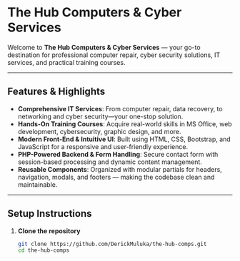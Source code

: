 # The Hub Computers & Cyber Services

Welcome to **The Hub Computers & Cyber Services** — your go-to destination for professional computer repair, cyber security solutions, IT services, and practical training courses.

---

##  Features & Highlights

- **Comprehensive IT Services**: From computer repair, data recovery, to networking and cyber security—your one-stop solution.
- **Hands-On Training Courses**: Acquire real-world skills in MS Office, web development, cybersecurity, graphic design, and more.
- **Modern Front-End & Intuitive UI**: Built using HTML, CSS, Bootstrap, and JavaScript for a responsive and user-friendly experience.
- **PHP-Powered Backend & Form Handling**: Secure contact form with session-based processing and dynamic content management.
- **Reusable Components**: Organized with modular partials for headers, navigation, modals, and footers — making the codebase clean and maintainable.

---

##  Setup Instructions

1. **Clone the repository**

   ```bash
   git clone https://github.com/DerickMuluka/the-hub-comps.git
   cd the-hub-comps
